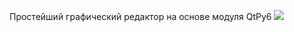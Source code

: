 Простейший графический редактор на основе модуля QtPy6
![](https://github.com/EWinterhalter/papawolf/main/prew.gif)
